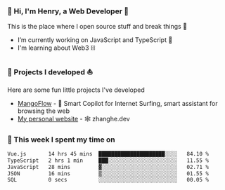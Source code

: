 <!-- [![Click to enter my website](https://github.com/zh30/zh30/assets/7930156/bb82b0df-3fb8-4136-8522-734cd2b27f6a)](https://blog.zhanghe.dev) -->

### 👋 Hi, I'm Henry, a Web Developer 🚀

This is the place where I open source stuff and break things :rofl:

- I’m currently working on JavaScript and TypeScript 🥢
- I'm learning about Web3 ⛓️

### 🔨 Projects I developed ⛵

Here are some fun little projects I've developed

- [MangoFlow](https://mangoflow.chat/) - 🥭 Smart Copilot for Internet Surfing, smart assistant for browsing the web
- [My personal website](https://zhanghe.dev) - 🕸️ zhanghe.dev

### 💪 This week I spent my time on

<!--START_SECTION:waka-->

```txt
Vue.js       14 hrs 45 mins  █████████████████████░░░░   84.10 %
TypeScript   2 hrs 1 min     ███░░░░░░░░░░░░░░░░░░░░░░   11.55 %
JavaScript   28 mins         ▓░░░░░░░░░░░░░░░░░░░░░░░░   02.71 %
JSON         16 mins         ▒░░░░░░░░░░░░░░░░░░░░░░░░   01.55 %
SQL          0 secs          ░░░░░░░░░░░░░░░░░░░░░░░░░   00.05 %
```

<!--END_SECTION:waka-->
